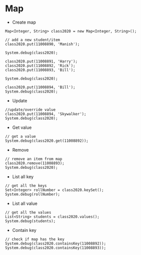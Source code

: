 # Map

* Create map

```apex
Map<Integer, String> class2020 = new Map<Integer, String>();

// add a new student/item
class2020.put(11008890, 'Manish');

System.debug(class2020);

class2020.put(11008891, 'Harry');
class2020.put(11008892, 'Rick');
class2020.put(11008893, 'Bill');

System.debug(class2020);

class2020.put(11008894, 'Bill');
System.debug(class2020);
```

* Update

```apex
//update/override value
class2020.put(11008894, 'Skywalker');
System.debug(class2020);
```

* Get value

```apex
// get a value
System.debug(class2020.get(11008892));
```

* Remove

```apex
// remove an item from map
class2020.remove(11008893);
System.debug(class2020);
```

* List all key

```apex
// get all the keys
Set<Integer> rollNumber = class2020.keySet();
System.debug(rollNumber);
```

* List all value

```apex
// get all the values
List<String> students = class2020.values();
System.debug(students);
```

* Contain key

```apex
// check if map has the key
System.debug(class2020.containsKey(11008892));
System.debug(class2020.containsKey(11008893));
```
